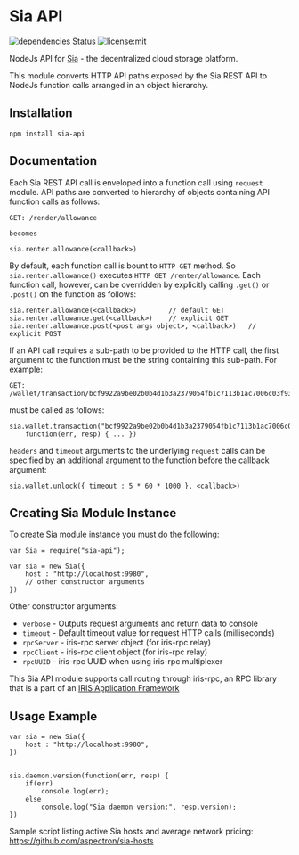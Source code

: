 # Sia API

[![dependencies Status](https://david-dm.org/aspectron/sia-api.svg)](https://david-dm.org/aspectron/sia-api#info=dependencies)
[![license:mit](https://img.shields.io/badge/license-mit-blue.svg)](https://opensource.org/licenses/MIT)

NodeJs API for [Sia](http://sia.tech) - the decentralized cloud storage platform.

This module converts HTTP API paths exposed by the Sia REST API to NodeJs function calls arranged in an object hierarchy.

## Installation

`npm install sia-api`


## Documentation

Each Sia REST API call is enveloped into a function call using `request` module. API paths are converted to hierarchy of objects containing API function calls as follows:

```
GET: /render/allowance

becomes

sia.renter.allowance(<callback>)
```

By default, each function call is bount to `HTTP GET` method.  So `sia.renter.allowance()` executes `HTTP GET /renter/allowance`.  Each function call, however, can be overridden by explicitly calling `.get()` or `.post()` on the function as follows:

```
sia.renter.allowance(<callback>)  		// default GET
sia.renter.allowance.get(<callback>)	// explicit GET
sia.renter.allowance.post(<post args object>, <callback>)	// explicit POST
```

If an API call requires a sub-path to be provided to the HTTP call, the first argument to the function must be the string containing this sub-path.  For example:

```
GET: /wallet/transaction/bcf9922a9be02b0b4d1b3a2379054fb1c7113b1ac7006c03f93d7af6b440d172

```
must be called as follows:
```
sia.wallet.transaction("bcf9922a9be02b0b4d1b3a2379054fb1c7113b1ac7006c03f93d7af6b440d172", 
	function(err, resp) { ... })
```

`headers` and `timeout` arguments to the underlying `request` calls can be specified by an additional argument to the function before the callback argument:

```
sia.wallet.unlock({ timeout : 5 * 60 * 1000 }, <callback>)
```

## Creating Sia Module Instance

To create Sia module instance you must do the following:

```
var Sia = require("sia-api");

var sia = new Sia({
	host : "http://localhost:9980",
	// other constructor arguments
})
```

Other constructor arguments:

* `verbose` - Outputs request arguments and return data to console
* `timeout` - Default timeout value for request HTTP calls (milliseconds)
* `rpcServer` - iris-rpc server object (for iris-rpc relay)
* `rpcClient` - iris-rpc client object (for iris-rpc relay)
* `rpcUUID` - iris-rpc UUID when using iris-rpc multiplexer

This Sia API module supports call routing through iris-rpc, an RPC library that is a part of an [IRIS Application Framework](https://github.com/aspectron/iris-app)


## Usage Example

```
var sia = new Sia({
	host : "http://localhost:9980",
})


sia.daemon.version(function(err, resp) {
	if(err)
		console.log(err);
	else
		console.log("Sia daemon version:", resp.version);
})

```

Sample script listing active Sia hosts and average network pricing: https://github.com/aspectron/sia-hosts

